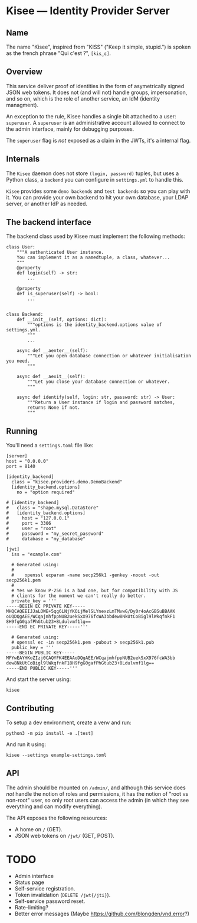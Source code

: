 # Kisee — Identity Provider Server

## Name

The name "Kisee", inspired from "KISS" ("Keep it simple, stupid.") is
spoken as the french phrase "Qui c'est ?", `[kis‿ɛ]`.


## Overview

This service deliver proof of identities in the form of asymetrically
signed JSON web tokens. It does not (and will not) handle groups,
impersonation, and so on, which is the role of another service, an IdM
(identity managment).


An exception to the rule, Kisee handles a single bit attached to a
user: `superuser`. A `superuser` is an administrative account allowed
to connect to the admin interface, mainly for debugging purposes.

The `superuser` flag is *not* exposed as a claim in the JWTs, it's a
internal flag.


## Internals

The `Kisee` daemon does not store `(login, password)` tuples, but uses
a Python class, a `backend` you can configure in `settings.yml` to
handle this.

`Kisee` provides some `demo backends` and `test backends` so you can
play with it. You can provide your own backend to hit your own
database, your LDAP server, or another IdP as needed.


## The backend interface

The backend class used by Kisee must implement the following methods:

```
class User:
    """A authenticated User instance.
    You can implement it as a namedtuple, a class, whatever...
    """
    @property
    def login(self) -> str:
        ...

    @property
    def is_superuser(self) -> bool:
        ...


class Backend:
    def __init__(self, options: dict):
        """options is the identity_backend.options value of settings.yml.
        """
        ...

    async def __aenter__(self):
        """Let you open database connection or whatever initialisation you need.
        """

    async def __aexit__(self):
        """Let you close your database connection or whatever.
        """

    async def identify(self, login: str, password: str) -> User:
        """Return a User instance if login and password matches,
        returns None if not.
        """
```

## Running

You'll need a `settings.toml` file like:

```
[server]
host = "0.0.0.0"
port = 8140

[identity_backend]
  class = "kisee.providers.demo.DemoBackend"
  [identity_backend.options]
    no = "option required"

# [identity_backend]
#   class = "shape.mysql.DataStore"
#   [identity_backend.options]
#     host = "127.0.0.1"
#     port = 3306
#     user = "root"
#     password = "my_secret_password"
#     database = "my_database"

[jwt]
  iss = "example.com"

  # Generated using:
  #
  #    openssl ecparam -name secp256k1 -genkey -noout -out secp256k1.pem
  #
  # Yes we know P-256 is a bad one, but for compatibility with JS
  # clients for the moment we can't really do better.
  private_key = '''
-----BEGIN EC PRIVATE KEY-----
MHQCAQEEIJJaLOWE+5qg6LNjYKOijMelSLYnexzLmTMvwG/Dy0r4oAcGBSuBBAAK
oUQDQgAEE/WCqajmhfppNUB2uekSxX976fcWA3bbdew8NkUtCoBigl9lWkqfnkF1
8H9fgG0gafPhGtub23+8Ldulvmf1lg==
-----END EC PRIVATE KEY-----'''

  # Generated using:
  # openssl ec -in secp256k1.pem -pubout > secp256k1.pub
  public_key = '''
-----BEGIN PUBLIC KEY-----
MFYwEAYHKoZIzj0CAQYFK4EEAAoDQgAEE/WCqajmhfppNUB2uekSxX976fcWA3bb
dew8NkUtCoBigl9lWkqfnkF18H9fgG0gafPhGtub23+8Ldulvmf1lg==
-----END PUBLIC KEY-----'''
```


And start the server using:

```
kisee
```


## Contributing

To setup a dev environment, create a venv and run:

```
python3 -m pip install -e .[test]
```

And run it using:

```
kisee --settings example-settings.toml
```


## API

The admin should be mounted on `/admin/`, and although this service
does *not* handle the notion of roles and permissions, it has the
notion of "root vs non-root" user, so only root users can access the
admin (in which they see everything and can modify everything).

The API exposes the following resources:

- A home on `/` (GET).
- JSON web tokens on `/jwt/` (GET, POST).


# TODO

- Admin interface
- Status page
- Self-service registration.
- Token invalidation (`DELETE /jwt{/jti}`).
- Self-service password reset.
- Rate-limiting?
- Better error messages (Maybe https://github.com/blongden/vnd.error?)
